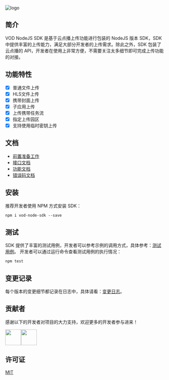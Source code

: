 ![logo](https://main.qcloudimg.com/raw/ea5679338efda025395df7ea67520158.jpg)
## 简介
VOD NodeJS SDK 是基于云点播上传功能进行包装的 NodeJS 版本 SDK，SDK 中提供丰富的上传能力，满足大部分开发者的上传需求。除此之外，SDK 包装了云点播的 API，开发者在使用上非常方便，不需要关注太多细节即可完成上传功能的对接。

## 功能特性
* [x] 普通文件上传
* [x] HLS文件上传
* [x] 携带封面上传
* [x] 子应用上传
* [x] 上传携带任务流
* [x] 指定上传园区
* [x] 支持使用临时密钥上传

## 文档
- [前置准备工作](https://cloud.tencent.com/document/product/266/9759#.E5.89.8D.E6.8F.90.E6.9D.A1.E4.BB.B6)
- [接口文档](https://cloud.tencent.com/document/product/266/32320#.E6.8E.A5.E5.8F.A3.E6.8F.8F.E8.BF.B0)
- [功能文档](https://cloud.tencent.com/document/product/266/32320#.E7.AE.80.E5.8D.95.E8.A7.86.E9.A2.91.E4.B8.8A.E4.BC.A0)
- [错误码文档](https://cloud.tencent.com/document/product/266/32320#.E9.94.99.E8.AF.AF.E7.A0.81.E8.A1.A8)

## 安装
推荐开发者使用 NPM 方式安装 SDK：
```xml
npm i vod-node-sdk --save
```

## 测试
SDK 提供了丰富的测试用例，开发者可以参考示例的调用方式，具体参考：[测试用例](https://github.com/tencentyun/vod-node-sdk/blob/master/test/test_upload.js)。
开发者可以通过运行命令查看测试用例的执行情况：
```xml
npm test
```

## 变更记录
每个版本的变更细节都记录在日志中，具体请看：[变更日志](https://github.com/tencentyun/vod-node-sdk/releases)。

## 贡献者
感谢以下的开发者对项目的大力支持，欢迎更多的开发者参与进来！

<a href="https://github.com/xujianguo"><img width=50 height=50 src="https://avatars1.githubusercontent.com/u/7297536?s=60&v=4" /></a><a href="https://github.com/soulhdb"><img width=50 height=50 src="https://avatars3.githubusercontent.com/u/5770953?s=60&v=4" /></a>

## 许可证
[MIT](https://github.com/tencentyun/vod-node-sdk/blob/master/LICENSE)
